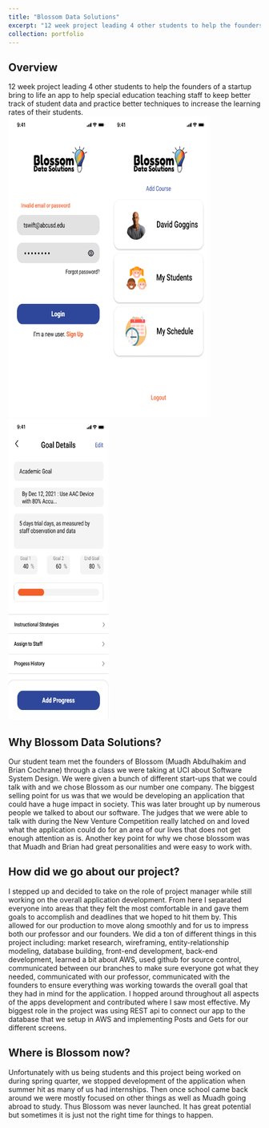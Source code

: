 ```yaml
---
title: "Blossom Data Solutions"
excerpt: "12 week project leading 4 other students to help the founders of a startup bring to life an app to help special education teaching staff to keep better track of student data and practice better techniques to increase the learning rates of their students. <br/><img src='/images/LoginView.jpg' height='600' width='200'><img src='/images/StaffDashboardView.png' height='600' width='200'><img src='/images/GoalView.png' height='600' width='200'>"
collection: portfolio
---
```


Overview
---
12 week project leading 4 other students to help the founders of a startup bring to life an app to help special education teaching staff to keep better track of student data and practice better techniques to increase the learning rates of their students. <br/><img src='/images/LoginView.jpg' height='600' width='200'><img src='/images/StaffDashboardView.png' height='600' width='200'><img src='/images/GoalView.png' height='600' width='200'>

Why Blossom Data Solutions?
---
Our student team met the founders of Blossom (Muadh Abdulhakim and Brian Cochrane) through a class we were taking at UCI about Software System Design. We were given a bunch of different start-ups that we could talk with and we chose Blossom as our number one company. The biggest selling point for us was that we would be developing an application that could have a huge impact in society. This was later brought up by numerous people we talked to about our software. The judges that we were able to talk with during the New Venture Competition really latched on and loved what the application could do for an area of our lives that does not get enough attention as is. Another key point for why we chose blossom was that Muadh and Brian had great personalities and were easy to work with.

How did we go about our project?
---
I stepped up and decided to take on the role of project manager while still working on the overall application development. From here I separated everyone into areas that they felt the most comfortable in and gave them goals to accomplish and deadlines that we hoped to hit them by. This allowed for our production to move along smoothly and for us to impress both our professor and our founders. We did a ton of different things in this project including: market research, wireframing, entity-relationship modeling, database building, front-end development, back-end development, learned a bit about AWS, used github for source control, communicated between our branches to make sure everyone got what they needed, communicated with our professor, communicated with the founders to ensure everything was working towards the overall goal that they had in mind for the application. I hopped around throughout all aspects of the apps development and contributed where I saw most effective. My biggest role in the project was using REST api to connect our app to the database that we setup in AWS and implementing Posts and Gets for our different screens.

Where is Blossom now?
---
Unfortunately with us being students and this project being worked on during spring quarter, we stopped development of the application when summer hit as many of us had internships. Then once school came back around we were mostly focused on other things as well as Muadh going abroad to study. Thus Blossom was never launched. It has great potential but sometimes it is just not the right time for things to happen.